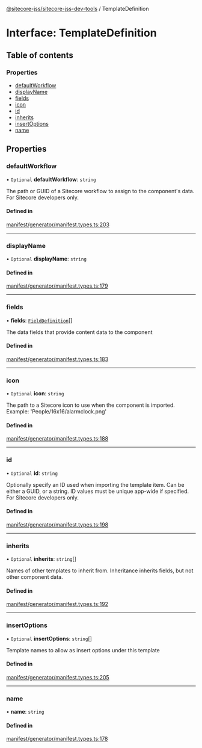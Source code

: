 [@sitecore-jss/sitecore-jss-dev-tools](../README.md) / TemplateDefinition

# Interface: TemplateDefinition

## Table of contents

### Properties

- [defaultWorkflow](TemplateDefinition.md#defaultworkflow)
- [displayName](TemplateDefinition.md#displayname)
- [fields](TemplateDefinition.md#fields)
- [icon](TemplateDefinition.md#icon)
- [id](TemplateDefinition.md#id)
- [inherits](TemplateDefinition.md#inherits)
- [insertOptions](TemplateDefinition.md#insertoptions)
- [name](TemplateDefinition.md#name)

## Properties

### defaultWorkflow

• `Optional` **defaultWorkflow**: `string`

The path or GUID of a Sitecore workflow to assign to the component's data.
For Sitecore developers only.

#### Defined in

[manifest/generator/manifest.types.ts:203](https://github.com/Sitecore/jss/blob/876dae504/packages/sitecore-jss-dev-tools/src/manifest/generator/manifest.types.ts#L203)

---

### displayName

• `Optional` **displayName**: `string`

#### Defined in

[manifest/generator/manifest.types.ts:179](https://github.com/Sitecore/jss/blob/876dae504/packages/sitecore-jss-dev-tools/src/manifest/generator/manifest.types.ts#L179)

---

### fields

• **fields**: [`FieldDefinition`](FieldDefinition.md)[]

The data fields that provide content data to the component

#### Defined in

[manifest/generator/manifest.types.ts:183](https://github.com/Sitecore/jss/blob/876dae504/packages/sitecore-jss-dev-tools/src/manifest/generator/manifest.types.ts#L183)

---

### icon

• `Optional` **icon**: `string`

The path to a Sitecore icon to use when the component is imported.
Example: 'People/16x16/alarmclock.png'

#### Defined in

[manifest/generator/manifest.types.ts:188](https://github.com/Sitecore/jss/blob/876dae504/packages/sitecore-jss-dev-tools/src/manifest/generator/manifest.types.ts#L188)

---

### id

• `Optional` **id**: `string`

Optionally specify an ID used when importing the template item.
Can be either a GUID, or a string. ID values must be unique app-wide if specified.
For Sitecore developers only.

#### Defined in

[manifest/generator/manifest.types.ts:198](https://github.com/Sitecore/jss/blob/876dae504/packages/sitecore-jss-dev-tools/src/manifest/generator/manifest.types.ts#L198)

---

### inherits

• `Optional` **inherits**: `string`[]

Names of other templates to inherit from. Inheritance inherits fields, but not other component data.

#### Defined in

[manifest/generator/manifest.types.ts:192](https://github.com/Sitecore/jss/blob/876dae504/packages/sitecore-jss-dev-tools/src/manifest/generator/manifest.types.ts#L192)

---

### insertOptions

• `Optional` **insertOptions**: `string`[]

Template names to allow as insert options under this template

#### Defined in

[manifest/generator/manifest.types.ts:205](https://github.com/Sitecore/jss/blob/876dae504/packages/sitecore-jss-dev-tools/src/manifest/generator/manifest.types.ts#L205)

---

### name

• **name**: `string`

#### Defined in

[manifest/generator/manifest.types.ts:178](https://github.com/Sitecore/jss/blob/876dae504/packages/sitecore-jss-dev-tools/src/manifest/generator/manifest.types.ts#L178)
